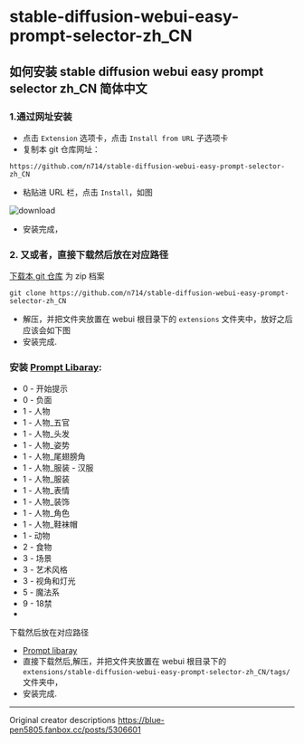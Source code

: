 # stable-diffusion-webui-easy-prompt-selector-zh_CN

## 如何安装 stable diffusion webui easy prompt selector zh_CN 简体中文

  ### 1.通过网址安装
  - 点击 `Extension` 选项卡，点击 `Install from URL` 子选项卡
  - 复制本 git 仓库网址：
  ```
https://github.com/n714/stable-diffusion-webui-easy-prompt-selector-zh_CN
  ```
 
  - 粘贴进 URL 栏，点击 `Install`，如图
 
![download](https://github.com/n714/stable-diffusion-webui-easy-prompt-selector-zh_CN/assets/45053630/478403ef-0fba-4fb0-8fa2-98fd584c955f)

  - 安装完成，  

  ### 2. 又或者，直接下载然后放在对应路径
  [下载本 git 仓库](https://github.com/n714/sdweb-easy-prompt-selector-cn/archive/refs/heads/main.zip) 为 zip 档案
```
git clone https://github.com/n714/stable-diffusion-webui-easy-prompt-selector-zh_CN
  ```

  - 解压，并把文件夹放置在 webui 根目录下的 `extensions` 文件夹中，放好之后应该会如下图
  - 安装完成.

  ### 安装 [Prompt Libaray](https://github.com/n714/stable-diffusion-prompt-library-zh_CN):
- 0 - 开始提示 
- 0 - 负面 
- 1 - 人物 
- 1 - 人物_五官 
- 1 - 人物_头发 
- 1 - 人物_姿势 
- 1 - 人物_尾翅膀角 
- 1 - 人物_服装 - 汉服 
- 1 - 人物_服装 
- 1 - 人物_表情 
- 1 - 人物_装饰 
- 1 - 人物_角色 
- 1 - 人物_鞋袜帽 
- 1 - 动物 
- 2 - 食物 
- 3 - 场景 
- 3 - 艺术风格 
- 3 - 视角和灯光  
- 5 - 魔法系 
- 9 - 18禁
- 

下载然后放在对应路径
- [Prompt libaray ](https://github.com/n714/stable-diffusion-prompt-library-zh_CN)
- 直接下载然后,解压，并把文件夹放置在 webui 根目录下的 `extensions/stable-diffusion-webui-easy-prompt-selector-zh_CN/tags/` 文件夹中，
- 安装完成.

------------------------------------------------------------------------------------------
Original creator descriptions
https://blue-pen5805.fanbox.cc/posts/5306601
